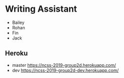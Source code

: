 # Writing Assistant

* Bailey
* Rohan
* Fin
* Jack

## Heroku

* master https://ncss-2019-group2d.herokuapp.com/
* dev https://ncss-2019-group2d-dev.herokuapp.com/
